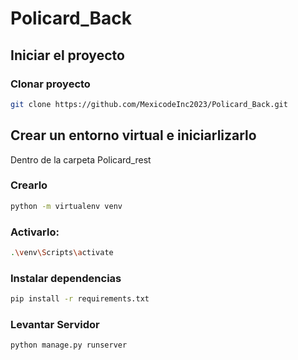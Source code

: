 # Policard_Back
## Iniciar el proyecto

### Clonar proyecto

```sh
git clone https://github.com/MexicodeInc2023/Policard_Back.git
```

## Crear un entorno virtual e iniciarlizarlo


Dentro de la carpeta Policard_rest


### Crearlo

```sh
python -m virtualenv venv 
```

### Activarlo:

```sh
.\venv\Scripts\activate
```

### Instalar dependencias 

```sh
pip install -r requirements.txt
```

### Levantar Servidor

```sh
python manage.py runserver
